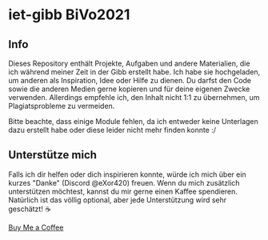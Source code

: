 # iet-gibb BiVo2021

## Info

Dieses Repository enthält Projekte, Aufgaben und andere Materialien, die ich während meiner Zeit in der Gibb erstellt habe. Ich habe sie hochgeladen, um anderen als Inspiration, Idee oder Hilfe zu dienen. Du darfst den Code sowie die anderen Medien gerne kopieren und für deine eigenen Zwecke verwenden. Allerdings empfehle ich, den Inhalt nicht 1:1 zu übernehmen, um Plagiatsprobleme zu vermeiden.

Bitte beachte, dass einige Module fehlen, da ich entweder keine Unterlagen dazu erstellt habe oder diese leider nicht mehr finden konnte :/

## Unterstütze mich

Falls ich dir helfen oder dich inspirieren konnte, würde ich mich über ein kurzes "Danke" (Discord @eXor420) freuen. Wenn du mich zusätzlich unterstützen möchtest, kannst du mir gerne einen Kaffee spendieren. Natürlich ist das völlig optional, aber jede Unterstützung wird sehr geschätzt! ☕

[Buy Me a Coffee](https://www.buymeacoffee.com/eXor420)
